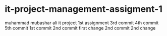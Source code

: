 # it-project-management-assigment-1
muhammad mubashar ali
it project
1st assignment
3rd commit
4th commit
5th commit
1st commit
2nd commit first change
2nd commit 2nd change 
